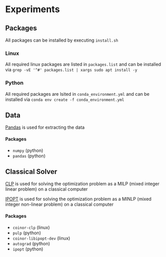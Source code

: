 # Experiments

## Packages

All packages can be installed by executing `install.sh`

### Linux

All required linux packages are listed in `packages.list`
and can be installed via `grep -vE '^#' packages.list | xargs sudo apt install -y`

### Python

All required packages are lsited in `conda_environment.yml`
and can be installed via `conda env create -f conda_environment.yml`

## Data

[Pandas]() is used for extracting the data

#### Packages

- `numpy` (python)
- `pandas` (python)

## Classical Solver

[CLP]() is used for solving the optimization problem
as a MILP (mixed integer linear problem) on a classical computer

[IPOPT]() is used for solving the optimization problem as
a MINLP (mixed integer non-linear problem) on a classical computer

#### Packages

- `coinor-clp` (linux)
- `pulp` (python)
- `coinor-libipopt-dev` (linux)
- `autograd` (python)
- `ipopt` (python)
